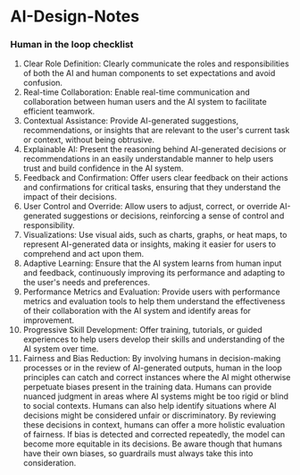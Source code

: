# AI-Design-Notes

### Human in the loop checklist
1. Clear Role Definition: Clearly communicate the roles and responsibilities of both the AI and human components to set expectations and avoid confusion.
2. Real-time Collaboration: Enable real-time communication and collaboration between human users and the AI system to facilitate efficient teamwork.
3. Contextual Assistance: Provide AI-generated suggestions, recommendations, or insights that are relevant to the user's current task or context, without being obtrusive.
4. Explainable AI: Present the reasoning behind AI-generated decisions or recommendations in an easily understandable manner to help users trust and build confidence in the AI system.
5. Feedback and Confirmation: Offer users clear feedback on their actions and confirmations for critical tasks, ensuring that they understand the impact of their decisions.
6. User Control and Override: Allow users to adjust, correct, or override AI-generated suggestions or decisions, reinforcing a sense of control and responsibility.
7. Visualizations: Use visual aids, such as charts, graphs, or heat maps, to represent AI-generated data or insights, making it easier for users to comprehend and act upon them.
8. Adaptive Learning: Ensure that the AI system learns from human input and feedback, continuously improving its performance and adapting to the user's needs and preferences.
9. Performance Metrics and Evaluation: Provide users with performance metrics and evaluation tools to help them understand the effectiveness of their collaboration with the AI system and identify areas for improvement.
10. Progressive Skill Development: Offer training, tutorials, or guided experiences to help users develop their skills and understanding of the AI system over time.
11. Fairness and Bias Reduction: By involving humans in decision-making processes or in the review of AI-generated outputs, human in the loop principles can catch and correct instances where the AI might otherwise perpetuate biases present in the training data. Humans can provide nuanced judgment in areas where AI systems might be too rigid or blind to social contexts. Humans can also help identify situations where AI decisions might be considered unfair or discriminatory. By reviewing these decisions in context, humans can offer a more holistic evaluation of fairness. If bias is detected and corrected repeatedly, the model can become more equitable in its decisions. Be aware though that humans have their own biases, so guardrails must always take this into consideration.
